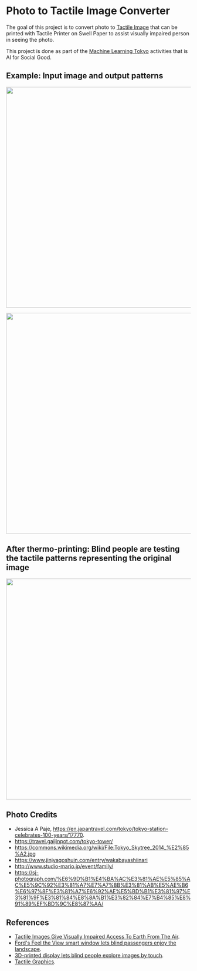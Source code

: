 # Photo to Tactile Image Converter
The goal of this project is to convert photo to [Tactile Image](https://en.wikipedia.org/wiki/Tactile_graphic) that can be printed with Tactile Printer on Swell Paper to assist visually impaired person in seeing the photo.

This project is done as part of the [Machine Learning Tokyo](https://machinelearningtokyo.com/) activities that is AI for Social Good.

## Example: Input image and output patterns

<p align="center">
  <img src="https://github.com/Machine-Learning-Tokyo/tactile_patterns/blob/master/photos/Tokyo-Tower-2-1024x683.jpg" width="600">
</p>

<p align="center">
  <img src="https://github.com/Machine-Learning-Tokyo/tactile_patterns/blob/master/output/tokyo_tower.png" width="600">
</p>


## After thermo-printing: Blind people are testing the tactile patterns representing the original image
<p align="center">
  <img src="https://github.com/Machine-Learning-Tokyo/tactile_patterns/blob/master/tactile_patterns.jpg" width="600">
</p>



## Photo Credits
* Jessica A Paje, https://en.japantravel.com/tokyo/tokyo-station-celebrates-100-years/17770.
* https://travel.gaijinpot.com/tokyo-tower/
* https://commons.wikimedia.org/wiki/File:Tokyo_Skytree_2014_%E2%85%A2.jpg
* https://www.jinjyagoshuin.com/entry/wakabayashiinari
* http://www.studio-mario.jp/event/family/
* https://sj-photograph.com/%E6%9D%B1%E4%BA%AC%E3%81%AE%E5%85%AC%E5%9C%92%E3%81%A7%E7%A7%8B%E3%81%AB%E5%AE%B6%E6%97%8F%E3%81%A7%E6%92%AE%E5%BD%B1%E3%81%97%E3%81%9F%E3%81%84%E8%8A%B1%E3%82%84%E7%B4%85%E8%91%89%EF%BD%9C%E8%87%AA/

## References
* [Tactile Images Give Visually Impaired Access To Earth From The Air](https://www.culture24.org.uk/sector-info/art17622).
* [Ford's Feel the View smart window lets blind passengers enjoy the landscape](https://www.dezeen.com/2018/05/06/fords-feel-the-view-smart-window-blind-passengers-technology/).
* [3D-printed display lets blind people explore images by touch](https://www.newscientist.com/article/2076693-3d-printed-display-lets-blind-people-explore-images-by-touch/).
* [Tactile Graphics](http://www.pathstoliteracy.org/tactile-graphics).

